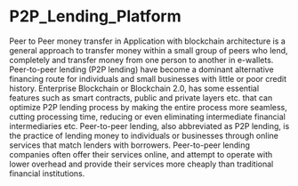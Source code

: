 # P2P_Lending_Platform
Peer to Peer money transfer in Application with blockchain architecture is a general approach
to transfer money within a small group of peers who lend, completely and transfer money from
one person to another in e-wallets. Peer-to-peer lending (P2P lending) have become a dominant
alternative financing route for individuals and small businesses with little or poor credit history.
Enterprise Blockchain or Blockchain 2.0, has some essential features such as smart contracts,
public and private layers etc. that can optimize P2P lending process by making the entire process
more seamless, cutting processing time, reducing or even eliminating intermediate financial
intermediaries etc. Peer-to-peer lending, also abbreviated as P2P lending, is the practice
of lending money to individuals or businesses through online services that match lenders with
borrowers. Peer-to-peer lending companies often offer their services online, and attempt to
operate with lower overhead and provide their services more cheaply than traditional financial
institutions. 
